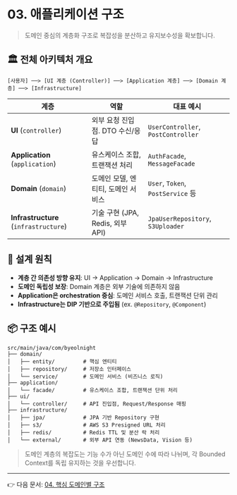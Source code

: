 # 03. 애플리케이션 구조

> 도메인 중심의 계층화 구조로 복잡성을 분산하고 유지보수성을 확보합니다.

## 🏛️ 전체 아키텍처 개요

```plaintext
[사용자] ──> [UI 계층 (Controller)] ──> [Application 계층] ──> [Domain 계층] ──> [Infrastructure]
```

| 계층                                    | 역할                         | 대표 예시                              |
| ------------------------------------- | -------------------------- | ---------------------------------- |
| **UI** (`controller`)                 | 외부 요청 진입점. DTO 수신/응답       | `UserController`, `PostController` |
| **Application** (`application`)       | 유스케이스 조합, 트랜잭션 처리          | `AuthFacade`, `MessageFacade`      |
| **Domain** (`domain`)                 | 도메인 모델, 엔티티, 도메인 서비스       | `User`, `Token`, `PostService` 등   |
| **Infrastructure** (`infrastructure`) | 기술 구현 (JPA, Redis, 외부 API) | `JpaUserRepository`, `S3Uploader`  |

## 🧭 설계 원칙

* **계층 간 의존성 방향 유지**: UI → Application → Domain → Infrastructure
* **도메인 독립성 보장**: Domain 계층은 외부 기술에 의존하지 않음
* **Application은 orchestration 중심**: 도메인 서비스 호출, 트랜잭션 단위 관리
* **Infrastructure는 DIP 기반으로 주입됨** (ex. `@Repository`, `@Component`)

## 📦 구조 예시

```
src/main/java/com/byeolnight
├── domain/
│   ├── entity/         # 핵심 엔티티
│   ├── repository/     # 저장소 인터페이스
│   └── service/        # 도메인 서비스 (비즈니스 로직)
├── application/
│   └── facade/         # 유스케이스 조합, 트랜잭션 단위 처리
├── ui/
│   └── controller/     # API 진입점, Request/Response 매핑
├── infrastructure/
│   ├── jpa/            # JPA 기반 Repository 구현
│   ├── s3/             # AWS S3 Presigned URL 처리
│   ├── redis/          # Redis TTL 및 분산 락 처리
│   └── external/       # 외부 API 연동 (NewsData, Vision 등)
```

> 도메인 계층의 복잡도는 기능 수가 아닌 도메인 수에 따라 나뉘며, 각 Bounded Context를 독립 유지하는 것을 우선합니다.

---

👉 다음 문서: [04. 핵심 도메인별 구조](./04_core-domains.md)